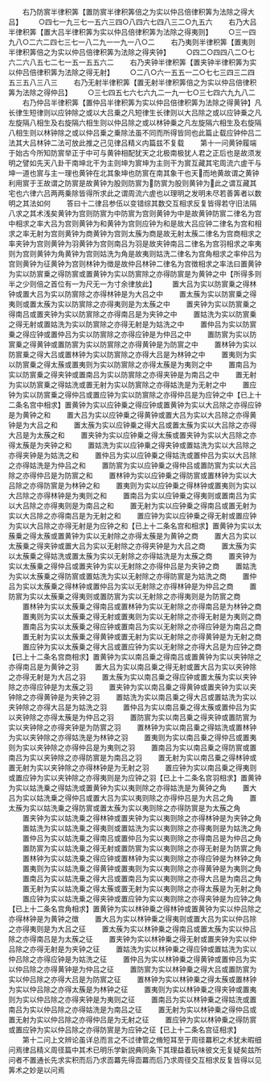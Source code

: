 <!-- { "loadSidebar": true } -->
　　右乃防賔半律积筭【置防賔半律积筭倍之为实以仲吕倍律积筭为法除之得大吕】
　　○四七一九三七一五六三四○八四六七四八三二○九五六
　　右乃大吕半律积筭【置大吕半律积筭为实以仲吕倍律积筭为法除之得夷则】
　　○三一四九八○二六二四七三七一八二九一一九一八○二
　　右乃夷则半律积筭【置夷则半律积筭倍之为实以仲吕倍律积筭为法除之得夹钟】
　　○四二○四四八二○七六二六八五七二七一五一五五六二
　　右乃夹钟半律积筭【置夹钟半律积筭为实以仲吕倍律积筭为法除之得无射】
　　○二八○六一五五一二○七七三四三二四五三五八三八三
　　右乃无射半律积筭【置无射半律积筭倍之为实以仲吕倍律积筭为法除之得仲吕】
　　○三七四五七六七六九二一九一七○三七四六九九八二
　　右乃仲吕半律积筭【置仲吕半律积筭为实以仲吕倍律积筭为法除之得黄钟】凡长律生短律则以应钟除之或以大吕乗之凡短律生长律则以大吕除之或以应钟乗之凡左旋隔八相生及右旋隔六相生则以仲吕除之或以林钟乗之凡左旋隔六相生及右旋隔八相生则以林钟除之或以仲吕乗之乗除法虽不同而所得皆同也此篇止载应钟仲吕二法其大吕林钟二法可放此推之己见律吕精义内篇兹不复载
　　第十一问黄钟履端于始古今所知防賔举正于中可与黄钟相配犹天之北极南极犹人君之正后也是故须发明之譬如先天八卦干南坤北干为主则坤为賔坤为主则干为賔互藏其宅周流六虗干与坤一道也賔与主一理也黄钟在北其象坤也防賔在南其象干也天而地黄故谓之黄钟利用賔于王故谓之防賔是故黄钟为股则防賔为防賔为股则黄钟为此之谓互藏其宅也六律六吕两两乗除皆得所求此之谓周流六虗也以理明之发明未尽若善筭者以数明之其法如何
　　答曰十二律吕参伍以变错综其数交互相求反复皆得若守旧法隔八求之其术浅矣黄钟为宫则防賔为中防賔为宫则黄钟为中是故黄钟防賔二律名为宫中相求之率大吕为宫则黄钟为和黄钟为宫则应钟为和是故大吕应钟二律名为宫和相求之率无射为宫则黄钟为商黄钟为宫则太蔟为商是故无射太蔟二律名为宫商相求之率夹钟为宫则黄钟为羽黄钟为宫则南吕为羽是故夹钟南吕二律名为宫羽相求之率夷则为宫则黄钟为角黄钟为宫则姑洗为角是故夷则姑洗二律名为宫角相求之率仲吕为宫则黄钟为征黄钟为宫则林钟为徴是故仲吕林钟二律名为宫徴相求之率法曰置黄钟为实以防賔乗之得防賔或置黄钟为实以防賔除之亦得防賔是为黄钟之中【所得多则半之少则倍之首位有一为尺无一为寸余律放此】
　　置大吕为实以防賔乗之得林钟或置大吕为实以防賔除之亦得林钟是为大吕之中
　　置太蔟为实以防賔乗之得夷则或置太蔟为实以防賔除之亦得夷则是为太蔟之中
　　置夹钟为实以防賔乗之得南吕或置夹钟为实以防賔除之亦得南吕是为夹钟之中
　　置姑洗为实以防賔乗之得无射或置姑洗为实以防賔除之亦得无射是为姑洗之中
　　置仲吕为实以防賔乗之得应钟或置仲吕为实以防賔除之亦得应钟是为仲吕之中
　　置防賔为实以防賔乗之得黄钟或置防賔为实以防賔除之亦得黄钟是为防賔之中
　　置林钟为实以防賔乗之得大吕或置林钟为实以防賔除之亦得大吕是为林钟之中
　　置夷则为实以防賔乗之得太蔟或置夷则为实以防賔除之亦得太蔟是为夷则之中
　　置南吕为实以防賔乗之得夹钟或置南吕为实以防賔除之亦得夹钟是为南吕之中
　　置无射为实以防賔乗之得姑洗或置无射为实以防賔除之亦得姑洗是为无射之中
　　置应钟为实以防賔乗之得仲吕或置应钟为实以防賔除之亦得仲吕是为应钟之中【已上十二条名宫中相求】置黄钟为实以应钟乗之得应钟或置黄钟为实以大吕除之亦得应钟是为黄钟之和
　　置大吕为实以应钟乗之得黄钟或置大吕为实以大吕除之亦得黄钟是为大吕之和
　　置太蔟为实以应钟乗之得大吕或置太蔟为实以大吕除之亦得大吕是为太蔟之和
　　置夹钟为实以应钟乗之得太蔟或置夹钟为实以大吕除之亦得太蔟是为夹钟之和
　　置姑洗为实以应钟乗之得夹钟或置姑洗为实以大吕除之亦得夹钟是为姑洗之和
　　置仲吕为实以应钟乗之得姑洗或置仲吕为实以大吕除之亦得姑洗是为仲吕之和
　　置防賔为实以应钟乗之得仲吕或置防賔为实以大吕除之亦得仲吕是为防賔之和
　　置林钟为实以应钟乗之得防賔或置林钟为实以大吕除之亦得防賔是为林钟之和
　　置夷则为实以应钟乗之得林钟或置夷则为实以大吕除之亦得林钟是为夷则之和
　　置南吕为实以应钟乗之得夷则或置南吕为实以大吕除之亦得夷则是为南吕之和
　　置无射为实以应钟乗之得南吕或置无射为实以大吕除之亦得南吕是为无射之和
　　置应钟为实以应钟乗之得无射或置应钟为实以大吕除之亦得无射是为应钟之和【已上十二条名宫和相求】置黄钟为实以太蔟乗之得太蔟或置黄钟为实以无射除之亦得太蔟是为黄钟之商
　　置大吕为实以太蔟乗之得夹钟或置大吕为实以无射除之亦得夹钟是为大吕之商
　　置太蔟为实以太蔟乗之得姑洗或置太蔟为实以无射除之亦得姑洗是为太蔟之商
　　置夹钟为实以太蔟乗之得仲吕或置夹钟为实以无射除之亦得仲吕是为夹钟之商
　　置姑洗为实以太蔟乗之得防賔或置姑洗为实以无射除之亦得防賔是为姑洗之商
　　置仲吕为实以太蔟乗之得林钟或置仲吕为实以无射除之亦得林钟是为仲吕之商
　　置防賔为实以太蔟乗之得夷则或置防賔为实以无射除之亦得夷则是为防賔之商
　　置林钟为实以太蔟乗之得南吕或置林钟为实以无射除之亦得南吕是为林钟之商
　　置夷则为实以太蔟乗之得无射或置夷则为实以无射除之亦得无射是为夷则之商
　　置南吕为实以太蔟乗之得应钟或置南吕为实以无射除之亦得应钟是为南吕之商
　　置无射为实以太蔟乗之得黄钟或置无射为实以无射除之亦得黄钟是为无射之商
　　置应钟为实以太蔟乗之得大吕或置应钟为实以无射除之亦得大吕是为应钟之商【已上十二条名宫商相求】置黄钟为实以南吕乗之得南吕或置黄钟为实以夹钟除之亦得南吕是为黄钟之羽
　　置大吕为实以南吕乗之得无射或置大吕为实以夹钟除之亦得无射是为大吕之羽
　　置太蔟为实以南吕乗之得应钟或置太蔟为实以夹钟除之亦得应钟是为太蔟之羽
　　置夹钟为实以南吕乗之得黄钟或置夹钟为实以夹钟除之亦得黄钟是为夹钟之羽
　　置姑洗为实以南吕乗之得大吕或置姑洗为实以夹钟除之亦得大吕是为姑洗之羽
　　置仲吕为实以南吕乗之得太蔟或置仲吕为实以夹钟除之亦得太蔟是为仲吕之羽
　　置防賔为实以南吕乗之得夹钟或置防賔为实以夹钟除之亦得夹钟是为防賔之羽
　　置林钟为实以南吕乗之得姑洗或置林钟为实以夹钟除之亦得姑洗是为林钟之羽
　　置夷则为实以南吕乗之得仲吕或置夷则为实以夹钟除之亦得仲吕是为夷则之羽
　　置南吕为实以南吕乗之得防賔或置南吕为实以夹钟除之亦得防賔是为南吕之羽
　　置无射为实以南吕乗之得林钟或置无射为实以夹钟除之亦得林钟是为无射之羽
　　置应钟为实以南吕乗之得夷则或置应钟为实以夹钟除之亦得夷则是为应钟之羽【已上十二条名宫羽相求】置黄钟为实以姑洗乗之得姑洗或置黄钟为实以夷则除之亦得姑洗是为黄钟之角
　　置大吕为实以姑洗乗之得仲吕或置大吕为实以夷则除之亦得仲吕是为大吕之角
　　置太蔟为实以姑洗乗之得防賔或置太蔟为实以夷则除之亦得防賔是为太蔟之角
　　置夹钟为实以姑洗乗之得林钟或置夹钟为实以夷则除之亦得林钟是为夹钟之角
　　置姑洗为实以姑洗乗之得夷则或置姑洗为实以夷则除之亦得夷则是为姑洗之角
　　置仲吕为实以姑洗乗之得南吕或置仲吕为实以夷则除之亦得南吕是为仲吕之角
　　置防賔为实以姑洗乗之得无射或置防賔为实以夷则除之亦得无射是为防賔之角
　　置林钟为实以姑洗乗之得应钟或置林钟为实以夷则除之亦得应钟是为林钟之角
　　置夷则为实以姑洗乗之得黄钟或置夷则为实以夷则除之亦得黄钟是为夷则之角
　　置南吕为实以姑洗乗之得大吕或置南吕为实以夷则除之亦得大吕是为南吕之角
　　置无射为实以姑洗乗之得太蔟或置无射为实以夷则除之亦得太蔟是为无射之角
　　置应钟为实以姑洗乗之得夹钟或置应钟为实以夷则除之亦得夹钟是为应钟之角【已上十二条名宫角相求】置黄钟为实以林钟乗之得林钟或置黄钟为实以仲吕除之亦得林钟是为黄钟之徴
　　置大吕为实以林钟乗之得夷则或置大吕为实以仲吕除之亦得夷则是为大吕之征
　　置太蔟为实以林钟乗之得南吕或置太蔟为实以仲吕除之亦得南吕是为太蔟之征
　　置夹钟为实以林钟乗之得无射或置夹钟为实以仲吕除之亦得无射是为夹钟之征
　　置姑洗为实以林钟乗之得应钟或置姑洗为实以仲吕除之亦得应钟是为姑洗之征
　　置仲吕为实以林钟乗之得黄钟或置仲吕为实以仲吕除之亦得黄钟是为仲吕之征
　　置防賔为实以林钟乗之得大吕或置防賔为实以仲吕除之亦得大吕是为防賔之征
　　置林钟为实以林钟乗之得太蔟或置林钟为实以仲吕除之亦得太蔟是为林钟之征
　　置夷则为实以林钟乗之得夹钟或置夷则为实以仲吕除之亦得夹钟是为夷则之征
　　置南吕为实以林钟乗之得姑洗或置南吕为实以仲吕除之亦得姑洗是为南吕之征
　　置无射为实以林钟乗之得仲吕或置无射为实以仲吕除之亦得仲吕是为无射之征
　　置应钟为实以林钟乗之得防賔或置应钟为实以仲吕除之亦得防賔是为应钟之征【已上十二条名宫征相求】
　　第十二问上文辨论虽详总而言之不过律管之脩短耳至于周径羃积之术犹未暇细问焉律吕精义周径篇中其术已明乐学新説典同条下其理益着玩味彼文无复疑矣兹所问者不置通长先求实积而后乃求靣羃先得靣羃而后乃求周径交互相求反复皆得以见筭术之妙是以问焉
